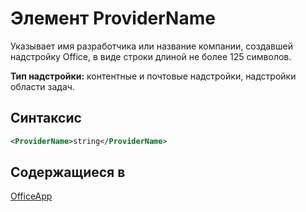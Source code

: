 # <a name="providername-element"></a>Элемент ProviderName

Указывает имя разработчика или название компании, создавшей надстройку Office, в виде строки длиной не более 125 символов.

**Тип надстройки:** контентные и почтовые надстройки, надстройки области задач.

## <a name="syntax"></a>Синтаксис

```XML
<ProviderName>string</ProviderName>
```

## <a name="contained-in"></a>Содержащиеся в

[OfficeApp](officeapp.md)

